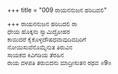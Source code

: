 +++
title = "009 ರಾಯನನುಜನ ಹರಿಬದಲಿ"

+++
ರಾಯನನುಜನ ಹರಿಬದಲಿ ರಾ  
ಧೇಯ ಹೊಕ್ಕನು ಸ್ವಾಮಿದ್ರೋಹರ  
ಕಾಯಿದರೆ ಕೈಕೊಳ್ಳದೌಷಧವಾವುದಿವದಿರಿಗೆ  
ನೋಯಿಸುವೆನೊಮ್ಮೆನುತ ತಿರುವಿನ  
ಸಾಯಕದ ಕಿವಿಗಡಿಯ ತೆರಹಿನ  
ರಾಯ ದಳಪತಿ ತರುಬಿದನು ಮಾದ್ರೀಸುತನ ರಥವ      ॥9॥